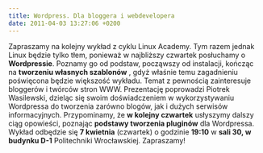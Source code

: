 ```yaml
---
title: Wordpress. Dla bloggera i webdevelopera
date: 2011-04-03 13:27:06 +0200
---
```

Zapraszamy na kolejny wykład z cyklu Linux Academy. Tym razem jednak Linux będzie tylko tłem, ponieważ w najbliższy czwartek posłuchamy o **Wordpressie**. Poznamy go od podstaw, począwszy od instalacji, kończąc na **tworzeniu własnych szablonów** , gdyż właśnie temu zagadnieniu poświęcona będzie większość wykładu. Temat z pewnością zainteresuje bloggerów i twórców stron WWW. Prezentację poprowadzi Piotrek Wasilewski, dzieląc się swoim doświadczeniem w wykorzystywaniu Wordpressa do tworzenia zarówno blogów, jak i dużych serwisów informacyjnych. Przypominamy, że **w kolejny czwartek** usłyszymy dalszy ciąg opowieści, poznając **podstawy tworzenia pluginów** dla Wordpressa. Wykład odbędzie się **7 kwietnia** (czwartek) o godzinie **19:10** w **sali 30, w budynku D-1** Politechniki Wrocławskiej. Zapraszamy!
